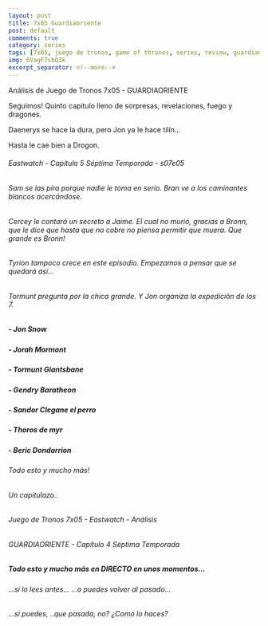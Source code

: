 ```yaml
---
layout: post
title: 7x05 Guardiaoriente
post: default
comments: true
category: series
tags: [7x05, juego de tronos, game of thrones, series, review, guardiaoriente]
img: 6VagF7sbQ3k
excerpt_separator: <!--more-->
---
```


Análisis de Juego de Tronos 7x05 - GUARDIAORIENTE

Seguimos! Quinto capitulo lleno de sorpresas, revelaciones, fuego y dragones.

Daenerys se hace la dura, pero Jon ya le hace tilín...

Hasta le cae bien a Drogon.

<!--more-->


###### Eastwatch - Capítulo 5 Séptima Temporada - s07e05

###### Sam se las pira porque nadie le toma en serio. Bran ve a los caminantes blancos acercándose.
###### Cercey le contará un secreto a Jaime. El cual no murió, gracias a Bronn, que le dice que hasta que no cobre no piensa permitir que muera. Que grande es Bronn!
###### Tyrion tampoco crece en este episodio. Empezamos a pensar que se quedará así...
###### Tormunt pregunta por la chica grande. Y Jon organiza la expedición de los 7.
##### - Jon Snow
##### - Jorah Mormont
##### - Tormunt Giantsbane
##### - Gendry Baratheon
##### - Sandor Clegane el perro
##### - Thoros de myr
##### - Beric Dondarrion

###### Todo esto y mucho más!
###### Un capitulazo..

###### Juego de Tronos 7x05 - Eastwatch - Análisis
###### GUARDIAORIENTE - Capítulo 4 Séptima Temporada

##### Todo esto y mucho más en DIRECTO en unos momentos...
###### ...si lo lees antes... ...o puedes volver al pasado...
###### ...si puedes, ..que pasada, no? ¿Como lo haces?